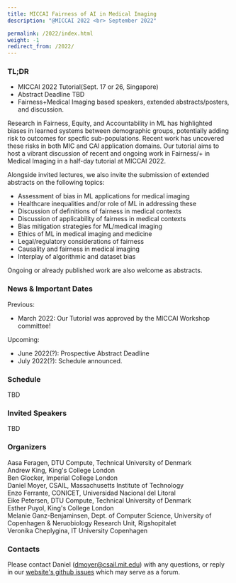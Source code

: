 ```yaml
---
title: MICCAI Fairness of AI in Medical Imaging 
description: "@MICCAI 2022 <br> September 2022"

permalink: /2022/index.html
weight: -1
redirect_from: /2022/
---
```


### TL;DR

 - MICCAI 2022 Tutorial(Sept. 17 or 26, Singapore)  
 - Abstract Deadline TBD  
 - Fairness+Medical Imaging based speakers, extended abstracts/posters, and discussion.  

Research in Fairness, Equity, and Accountability in ML has highlighted biases in learned systems between demographic groups, potentially adding risk to outcomes for specfic sub-populations. Recent work has uncovered these risks in both MIC and CAI application domains. Our tutorial aims to host a vibrant discussion of recent and ongoing work in Fairness/+ in Medical Imaging in a half-day tutorial at MICCAI 2022.

Alongside invited lectures, we also invite the submission of extended abstracts on the following topics:
 - Assessment of bias in ML applications for medical imaging
 - Healthcare inequalities and/or role of ML in addressing these
 - Discussion of definitions of fairness in medical contexts
 - Discussion of applicability of fairness in medical contexts
 - Bias mitigation strategies for ML/medical imaging
 - Ethics of ML in medical imaging and medicine
 - Legal/regulatory considerations of fairness
 - Causality and fairness in medical imaging
 - Interplay of algorithmic and dataset bias 

Ongoing or already published work are also welcome as abstracts.

### News & Important Dates

Previous:
 - March 2022: Our Tutorial was approved by the MICCAI Workshop committee!

Upcoming:
 - June 2022(?): Prospective Abstract Deadline
 - July 2022(?): Schedule announced.

### Schedule

TBD

### Invited Speakers

TBD

### Organizers

Aasa Feragen, DTU Compute, Technical University of Denmark  
Andrew King, King's College London  
Ben Glocker, Imperial College London  
Daniel Moyer, CSAIL, Massachusetts Institute of Technology  
Enzo Ferrante, CONICET, Universidad Nacional del Litoral  
Eike Petersen, DTU Compute, Technical University of Denmark  
Esther Puyol, King's College London  
Melanie Ganz-Benjaminsen, Dept. of Computer Science, University of Copenhagen & Neruobiology Research Unit, Rigshopitalet  
Veronika Cheplygina, IT University Copenhagen  

### Contacts

<!-- replace with group email -->
Please contact Daniel (dmoyer@csail.mit.edu) with any questions, or reply in our [website's github issues](https://github.com/miccai-faimi/miccai-faimi.github.io) which may serve as a forum.




